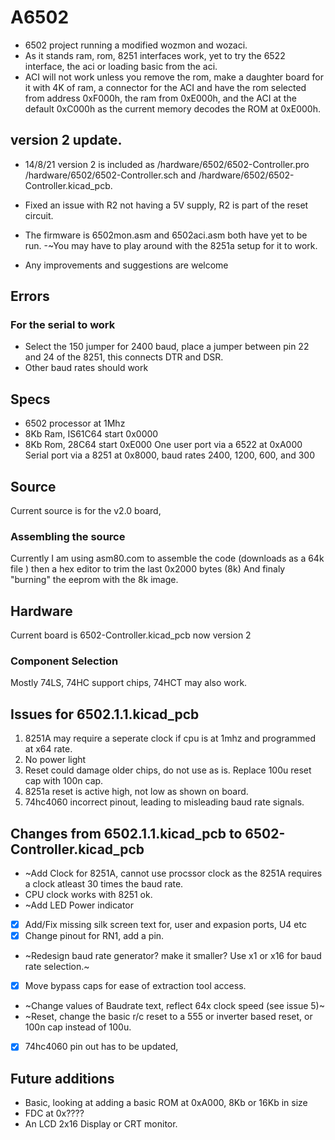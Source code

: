 # A6502
- 6502 project running a modified wozmon and wozaci.
- As it stands ram, rom, 8251 interfaces work, yet to try the 6522 interface, the aci or loading basic from the aci.
- ACI will not work unless you remove the rom, make a daughter board for it with 4K of ram, a connector for the ACI 
  and have the rom selected from address 0xF000h, the ram from 0xE000h, and the ACI at the default 0xC000h as the current
  memory decodes the ROM at 0xE000h.
  
 ## version 2 update.
- 14/8/21 version 2 is included as /hardware/6502/6502-Controller.pro /hardware/6502/6502-Controller.sch and /hardware/6502/6502-Controller.kicad_pcb.
- Fixed an issue with R2 not having a 5V supply, R2 is part of the reset circuit.
- The firmware is 6502mon.asm and 6502aci.asm both have yet to be run.
 -~You may have to play around with the 8251a setup for it to work.
 
 
 - Any improvements and suggestions are welcome

 ## Errors
  ### For the serial to work
   - Select the 150 jumper for 2400 baud, place a jumper between pin 22 and 24 of the 8251, this connects DTR and DSR.
   - Other baud rates should work

 ## Specs
- 6502 processor at 1Mhz
- 8Kb Ram, IS61C64 start 0x0000
- 8Kb Rom, 28C64 start 0xE000
 One user port via a 6522 at 0xA000
 Serial port via a 8251 at 0x8000, baud rates 2400, 1200, 600, and 300
 
 ## Source
 Current source is for the v2.0 board, 
 
 ### Assembling the source
 Currently I am using asm80.com to assemble the code (downloads as a 64k file ) then a hex editor to trim the last 0x2000 bytes (8k)
 And finaly "burning" the eeprom with the 8k image.
 

 ## Hardware
 Current board is 6502-Controller.kicad_pcb now version 2

 ### Component Selection
 Mostly 74LS, 74HC support chips, 74HCT may also work.

 ## Issues for 6502.1.1.kicad_pcb
 1.  8251A may require a seperate clock if cpu is at 1mhz and programmed at x64 rate.
 2.  No power light 
 3.  Reset could damage older chips, do not use as is. Replace 100u reset cap with 100n cap.
 4.  8251a reset is active high, not low as shown on board.
 5.  74hc4060 incorrect pinout, leading to misleading baud rate signals.

 ## Changes from 6502.1.1.kicad_pcb to 6502-Controller.kicad_pcb
 - ~Add Clock for 8251A, cannot use procssor clock as the 8251A requires a clock atleast 30 times the baud rate. 
 -  CPU clock works with 8251 ok.
 - ~Add LED Power indicator 
 - [x]  Add/Fix missing silk screen text for, user and expasion ports, U4 etc 
 - [x]  Change pinout for RN1, add a pin. 
 -  ~Redesign baud rate generator? make it smaller? Use x1 or x16 for baud rate selection.~
 - [x]  Move bypass caps for ease of extraction tool access. 
 - ~Change values of Baudrate text, reflect 64x clock speed (see issue 5)~
 - ~Reset, change the basic r/c reset to a 555 or inverter based reset, or 100n cap instead of 100u. 
 - [x]  74hc4060 pin out has to be updated, 

## Future additions
 - Basic, looking at adding a basic ROM at 0xA000, 8Kb or 16Kb in size
 - FDC at 0x????
 - An LCD 2x16 Display or CRT monitor.
